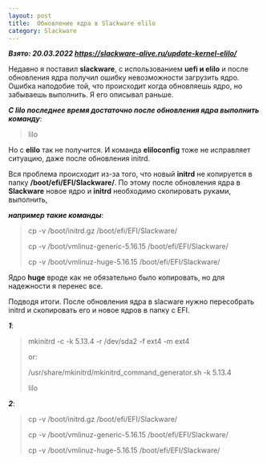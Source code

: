 ```yaml
---
layout: post
title:  Обновление ядра в Slackware elilo
category: Slackware
---
```


***Взято:  20.03.2022  https://slackware-alive.ru/update-kernel-elilo/***

 Недавно я поставил **slackware**, c использованием **uefi и elilo** и после обновления ядра 
 получил 
  ошибку невозможности загрузить ядро. Ошибка наподобие той, что происходит когда обновляешь 
 ядро, но забываешь выполнить. Я его описывал раньше.

***С lilo последнее время достаточно после обновления ядра выполнить команду***:

>lilo

Но с **elilo** так не получится. И команда **eliloconfig** тоже не исправляет ситуацию, даже после 
обновления initrd.

 Вся проблема происходит из-за того, что новый **initrd** не копируется в папку 
  **/boot/efi/EFI/Slackware/**. По этому после обновления ядра в **Slackware** новое ядро и 
 **initrd** 
 необходимо скопировать руками, выполнить,  
 
***например такие команды***:

>cp -v /boot/initrd.gz /boot/efi/EFI/Slackware/
> 
>cp -v /boot/vmlinuz-generic-5.16.15 /boot/efi/EFI/Slackware/
>
>cp -v /boot/vmlinuz-huge-5.16.15 /boot/efi/EFI/Slackware/

Ядро **huge** вроде как не обязательно было копировать, но для надежности я перенес все.

 Подводя итоги. После обновления ядра в slacware нужно пересобрать initrd и скопировать его и 
 новое ядров в папку с EFI.

***1***:

>mkinitrd -c -k 5.13.4 -r /dev/sda2 -f ext4 -m ext4
> 
> or:
> 
> /usr/share/mkinitrd/mkinitrd_command_generator.sh -k 5.13.4
>
>lilo

***2***:

>cp -v /boot/initrd.gz /boot/efi/EFI/Slackware/
> 
>cp -v /boot/vmlinuz-generic-5.16.15 /boot/efi/EFI/Slackware/
>
>cp -v /boot/vmlinuz-huge-5.16.15 /boot/efi/EFI/Slackware/